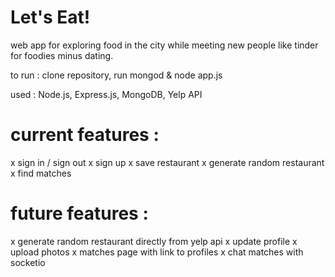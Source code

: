 # Let's Eat!
web app for exploring food in the city while meeting new people like tinder for foodies minus dating.

to run : clone repository, run mongod & node app.js

used : Node.js, Express.js, MongoDB, Yelp API

# current features :
x sign in / sign out
x sign up
x save restaurant
x generate random restaurant
x find matches

# future features :
x generate random restaurant directly from yelp api
x update profile
x upload photos
x matches page with link to profiles
x chat matches with socketio
